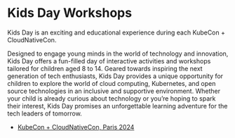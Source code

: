 # Kids Day Workshops

Kids Day is an exciting and educational experience during each KubeCon + CloudNativeCon.

Designed to engage young minds in the world of technology and innovation, Kids Day offers a fun-filled day of interactive activities and workshops tailored for children aged 8 to 14. Geared towards inspiring the next generation of tech enthusiasts, Kids Day provides a unique opportunity for children to explore the world of cloud computing, Kubernetes, and open source technologies in an inclusive and supportive environment. Whether your child is already curious about technology or you’re hoping to spark their interest, Kids Day promises an unforgettable learning adventure for the tech leaders of tomorrow.

* [KubeCon + CloudNativeCon, Paris 2024](paris-2024.md)
